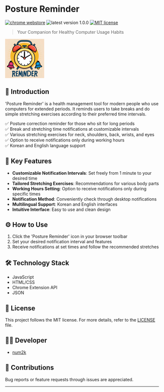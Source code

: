 # Posture Reminder

<p>
<a href="https://chromewebstore.google.com/detail/bdenhaihmndfoeamojbflbjikfpdhohi?utm_source=item-share-cb" target="_blank"><img src="https://img.shields.io/badge/Chrome%20Webstore-1265f4" alt="chrome webstore"></a> <img src="https://img.shields.io/badge/Latest%20v1.0.0-111111" alt="latest version 1.0.0"> <a href="https://github.com/num2k/posture-reminder?tab=MIT-1-ov-file"><img src="https://img.shields.io/badge/MIT%20license-111111" alt="MIT license"></a>
</p>

> Your Companion for Healthy Computer Usage Habits

![Posture Reminder](./icon128.png)

## 📌 Introduction

'Posture Reminder' is a health management tool for modern people who use computers for extended periods. It reminds users to take breaks and do simple stretching exercises according to their preferred time intervals.

✅ Posture correction reminder for those who sit for long periods  
✅ Break and stretching time notifications at customizable intervals  
✅ Various stretching exercises for neck, shoulders, back, wrists, and eyes  
✅ Option to receive notifications only during working hours  
✅ Korean and English language support

## 🌟 Key Features

- **Customizable Notification Intervals**: Set freely from 1 minute to your desired time
- **Tailored Stretching Exercises**: Recommendations for various body parts
- **Working Hours Setting**: Option to receive notifications only during specific times
- **Notification Method**: Conveniently check through desktop notifications
- **Multilingual Support**: Korean and English interfaces
- **Intuitive Interface**: Easy to use and clean design

## ⚙️ How to Use

1. Click the 'Posture Reminder' icon in your browser toolbar
2. Set your desired notification interval and features
3. Receive notifications at set times and follow the recommended stretches

## 🛠️ Technology Stack

- JavaScript
- HTML/CSS
- Chrome Extension API
- JSON

## 📜 License

This project follows the MIT license. For more details, refer to the [LICENSE](LICENSE) file.

## 👨‍💻 Developer

- [num2k](https://github.com/num2k)

## 🙏 Contributions

Bug reports or feature requests through issues are appreciated.

---

